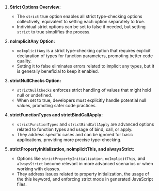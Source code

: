 1. **Strict Options Overview:**

   - The `strict` true option enables all strict type-checking options collectively, equivalent to setting each option separately to true.
   - Individual strict options can be set to false if needed, but setting `strict` to true simplifies the process.

2. **noImplicitAny Option:**

   - `noImplicitAny` is a strict type-checking option that requires explicit declaration of types for function parameters, promoting better code quality.
   - Setting it to false eliminates errors related to implicit any types, but it is generally beneficial to keep it enabled.

3. **strictNullChecks Option:**

   - `strictNullChecks` enforces strict handling of values that might hold null or undefined.
   - When set to true, developers must explicitly handle potential null values, promoting safer code practices.

4. **strictFunctionTypes and strictBindCallApply:**

   - `strictFunctionTypes` and `strictBindCallApply` are advanced options related to function types and usage of bind, call, or apply.
   - They address specific cases and can be ignored for basic applications, providing more precise type-checking.

5. **strictPropertyInitialization, noImplicitThis, and alwaysStrict:**
   - Options like `strictPropertyInitialization`, `noImplicitThis`, and `alwaysStrict` become relevant in more advanced scenarios or when working with classes.
   - They address issues related to property initialization, the usage of the this keyword, and enforcing strict mode in generated JavaScript files.
